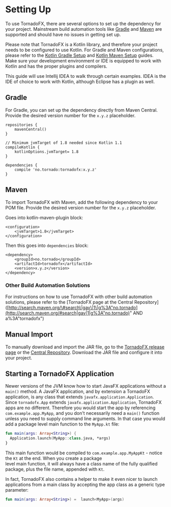 # Setting Up

To use TornadoFX, there are several options to set up the dependency for your project. Mainstream build automation tools like [Gradle](http://gradle.org/) and [Maven](https://maven.apache.org/) are supported and should have no issues in getting set up.

Please note that TornadoFX is a Kotlin library, and therefore your project needs to be configured to use Kotlin. For Gradle and Maven configurations, please refer to the [Kotlin Gradle Setup](https://kotlinlang.org/docs/reference/using-gradle.html) and [Kotlin Maven Setup](https://kotlinlang.org/docs/reference/using-maven.html) guides. Make sure your development environment or IDE is equipped to work with Kotlin and has the proper plugins and compilers.

This guide will use Intellij IDEA to walk through certain examples. IDEA is the IDE of choice to work with Kotlin, although Eclipse has a plugin as well.

## Gradle

For Gradle, you can set up the dependency directly from Maven Central. Provide the desired version number for the  `x.y.z` placeholder.

```
repositories {
    mavenCentral()
}

// Minimum jvmTarget of 1.8 needed since Kotlin 1.1
compileKotlin {
    kotlinOptions.jvmTarget= 1.8
}

dependencies {
    compile 'no.tornado:tornadofx:x.y.z'
}
```

## Maven

To import TornadoFX with Maven, add the following dependency to your POM file. Provide the desired version number for the  `x.y.z` placeholder.

Goes into kotlin-maven-plugin block:

```
<configuration>
    <jvmTarget>1.8</jvmTarget>
</configuration>
```

Then this goes into `dependencies` block:

```
<dependency>
    <groupId>no.tornado</groupId>
    <artifactId>tornadofx</artifactId>
    <version>x.y.z</version>
</dependency>
```

### Other Build Automation Solutions

For instructions on how to use TornadoFX with other build automation solutions, please refer to the \[TornadoFX page at the Central Repository\]\([http://search.maven.org/\#search\|gav\|1\|g%3A"no.tornado](http://search.maven.org/#search|gav|1|g%3A"no.tornado)" AND a%3A"tornadofx"\)

## Manual Import

To manually download and import the JAR file, go to the [TornadoFX release page](https://github.com/edvin/tornadofx/releases) or the [Central Repository](https://search.maven.org). Download the JAR file and configure it into your project.

## Starting a TornadoFX Application

Newer versions of the JVM know how to start JavaFX applications without a `main()` method. A JavaFX application, and by extension a TornadoFX application, is any class that extends `javafx.application.Application`. Since `tornadofx.App` extends `javafx.application.Application`, TornadoFX apps are no different. Therefore you would start the app by referencing `com.example.app.MyApp`, and you don't necessarily need a `main()` function unless you need to supply command line arguments. In that case you would add a package level main function to the `MyApp.kt` file:

```kotlin
fun main(args: Array<String>) {
  Application.launch(MyApp::class.java, *args)
}
```

This main function would be compiled to `com.example.app.MyAppKt` - notice the `Kt` at the end. When you create a package  
level main function, it will always have a class name of the fully qualified package, plus the file name, appended with `Kt`.

In fact, TornadoFX also contains a helper to make it even nicer to launch applications from a main class by accepting the app class as a generic type parameter:

```kotlin
fun main(args: Array<String>) =  launch<MyApp>(args)

```



